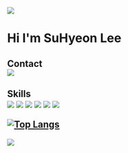 <img src="https://capsule-render.vercel.app/api?type=waving&color=blue&height=100&section=header" />


<h1>Hi I'm SuHyeon Lee

<h2>Contact
    </br>
    <a href="https://www.instagram.com/lesh_d_iary/">
      <img src="https://img.shields.io/badge/Instagram-E4405F?style=flat-square&logo=Instagram&logoColor=white"/>
    </a>
    </br>

<h2>Skills
    </br>
      <img src="https://img.shields.io/badge/HTML5-E34F26?style=flat-square&logo=HTML5&logoColor=white"/>
      <img src="https://img.shields.io/badge/CSS3-1572B6?style=flat-square&logo=CSS3&logoColor=white"/>
      <img src="https://img.shields.io/badge/JavaScript-F7DF1E?style=flat-square&logo=JavaScript&logoColor=white"/>
      <img src="https://img.shields.io/badge/React-61DAFB?style=flat-square&logo=React&logoColor=white"/>
      <img src="https://img.shields.io/badge/MongoDB-47A248?style=flat-square&logo=MongoDB&logoColor=white"/>
      <img src="https://img.shields.io/badge/Pug-A86454?style=flat-square&logo=Pug&logoColor=white"/>
    </br>
    
[![Top Langs](https://github-readme-stats.vercel.app/api/top-langs/?username=Lesh97)](https://github.com/Lesh97/github-readme-stats)




<img src="https://capsule-render.vercel.app/api?type=waving&color=blue&height=100&section=footer" />
